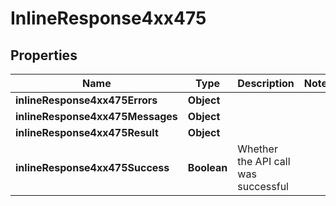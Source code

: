 # InlineResponse4xx475

## Properties
Name | Type | Description | Notes
------------ | ------------- | ------------- | -------------
**inlineResponse4xx475Errors** | **Object** |  | 
**inlineResponse4xx475Messages** | **Object** |  | 
**inlineResponse4xx475Result** | **Object** |  | 
**inlineResponse4xx475Success** | **Boolean** | Whether the API call was successful | 
